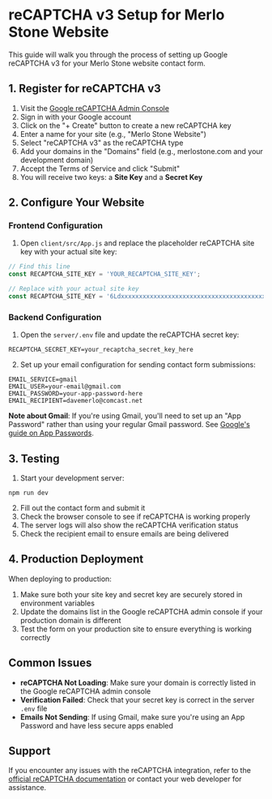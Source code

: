 # reCAPTCHA v3 Setup for Merlo Stone Website

This guide will walk you through the process of setting up Google reCAPTCHA v3 for your Merlo Stone website contact form.

## 1. Register for reCAPTCHA v3

1. Visit the [Google reCAPTCHA Admin Console](https://www.google.com/recaptcha/admin)
2. Sign in with your Google account
3. Click on the "+ Create" button to create a new reCAPTCHA key
4. Enter a name for your site (e.g., "Merlo Stone Website")
5. Select "reCAPTCHA v3" as the reCAPTCHA type
6. Add your domains in the "Domains" field (e.g., merlostone.com and your development domain)
7. Accept the Terms of Service and click "Submit"
8. You will receive two keys: a **Site Key** and a **Secret Key**

## 2. Configure Your Website

### Frontend Configuration

1. Open `client/src/App.js` and replace the placeholder reCAPTCHA site key with your actual site key:

```javascript
// Find this line
const RECAPTCHA_SITE_KEY = 'YOUR_RECAPTCHA_SITE_KEY';

// Replace with your actual site key
const RECAPTCHA_SITE_KEY = '6Ldxxxxxxxxxxxxxxxxxxxxxxxxxxxxxxxxxxxxxxxx';
```

### Backend Configuration

1. Open the `server/.env` file and update the reCAPTCHA secret key:

```
RECAPTCHA_SECRET_KEY=your_recaptcha_secret_key_here
```

2. Set up your email configuration for sending contact form submissions:

```
EMAIL_SERVICE=gmail
EMAIL_USER=your-email@gmail.com
EMAIL_PASSWORD=your-app-password-here
EMAIL_RECIPIENT=davemerlo@comcast.net
```

**Note about Gmail**: If you're using Gmail, you'll need to set up an "App Password" rather than using your regular Gmail password. See [Google's guide on App Passwords](https://support.google.com/accounts/answer/185833).

## 3. Testing

1. Start your development server:
```
npm run dev
```

2. Fill out the contact form and submit it
3. Check the browser console to see if reCAPTCHA is working properly
4. The server logs will also show the reCAPTCHA verification status
5. Check the recipient email to ensure emails are being delivered

## 4. Production Deployment

When deploying to production:

1. Make sure both your site key and secret key are securely stored in environment variables
2. Update the domains list in the Google reCAPTCHA admin console if your production domain is different
3. Test the form on your production site to ensure everything is working correctly

## Common Issues

- **reCAPTCHA Not Loading**: Make sure your domain is correctly listed in the Google reCAPTCHA admin console
- **Verification Failed**: Check that your secret key is correct in the server `.env` file
- **Emails Not Sending**: If using Gmail, make sure you're using an App Password and have less secure apps enabled

## Support

If you encounter any issues with the reCAPTCHA integration, refer to the [official reCAPTCHA documentation](https://developers.google.com/recaptcha/docs/v3) or contact your web developer for assistance. 